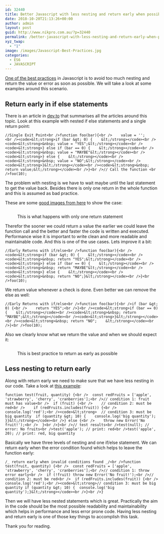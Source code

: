 ```yaml
---
id: 32440
title: Better Javascript with less nesting and return early when possible
date: 2018-10-20T21:13:26+00:00
author: admin
layout: post
guid: http://www.nikpro.com.au/?p=32440
permalink: /better-javascript-with-less-nesting-and-return-early-when-possible/
xyz_twap:
  - "1"
image: /images/Javascript-Best-Practices.jpg
categories:
  - ES6
  - JAVASCRIPT
---
```

[One of the best practices](http://www.nikpro.com.au/how-arrow-functions-fixed-this-keyword-problem-in-es6/) in Javascript is to avoid too much nesting and return the value or error as soon as possible. We will take a look at some examples around this scenario.

## Return early in if else statements

There is an article in <a href="https://dev.to/jenniferlynparsons/early-returns-in-javascript-5hfb" target="_blank" rel="noreferrer noopener">dev.to</a>&nbsp;that summarises all the articles around this topic. Look at this example with nested if else statements and a single return point:

```//Single Exit Point<br />function foo(bar){<br />    value = '';            <br /><code>&lt;strong>if (bar &gt; 0) {    &lt;/strong></code><br /><code>&lt;strong>&nbsp; value = "YES";&lt;/strong></code><br /><code>&lt;strong>} else if (bar == 0) {    &lt;/strong></code><br /><code>&lt;strong>&nbsp; value = "MAYBE"&lt;/strong></code><br /><code>&lt;strong>} else {    &lt;/strong></code><br /><code>&lt;strong>&nbsp; value = "NO";&lt;/strong></code><br /><code>&lt;strong>}&lt;/strong></code><br /><code>&lt;strong>&nbsp; return value;&lt;/strong></code><br />}<br />// Call the function <br />foo(10);```

The problem with nesting is we have to wait maybe until the last statement to get the value back. Besides there is only one return in the whole function and this is assumed as bad practice. 

These are some <a href="http://lecterror.com/articles/view/code-formatting-and-readability" target="_blank" rel="noreferrer noopener">good images from here</a> to show the case:<figure class="wp-block-image">

<img src="http://www.nikpro.com.aubadcode.png" alt="" class="wp-image-32441" srcset="http://testgatsby.localbadcode.png 717w, http://testgatsby.localbadcode-300x118.png 300w" sizes="(max-width: 717px) 100vw, 717px" /> <figcaption>This is what happens with only one return statement</figcaption></figure> 

Therefor the sooner we could return a value the earlier we could leave the function call and the better and faster the code is written and executed. Performance wise it is important to write clean and more readable and maintainable code. And this is one of the use cases. Lets improve it a bit:

```//Early Returns with if/else<br />function foo(bar){<br /><code>&lt;strong>if (bar &gt; 0) {    &lt;/strong></code><br /><code>&lt;strong>&nbsp; return "YES";&lt;/strong></code><br /><code>&lt;strong>} else if (bar == 0) {    &lt;/strong></code><br /><code>&lt;strong>&nbsp; return "MAYBE"&lt;/strong></code><br /><code>&lt;strong>} else {    &lt;/strong></code><br /><code>&lt;strong>&nbsp; return "NO";}&lt;/strong></code><br />}<br />foo(10);```

We return value whenever a check is done. Even better we can remove the else as well:

```//Early Returns with if/else<br />function foo(bar){<br />if (bar &gt; 0) {<br />    return "YES";<br />}<br /><code>&lt;strong>if (bar == 0) {    &lt;/strong></code><br /><code>&lt;strong>&nbsp; return "MAYBE";&lt;/strong></code><br /><code>&lt;strong>}&lt;/strong></code><br /><code>&lt;strong>&nbsp; return "NO";    &lt;/strong></code><br />}<br />foo(10);```

Also we clearly know what we return the value and when we should expect it:<figure class="wp-block-image">

<img src="http://www.nikpro.com.augoodcode.png" alt="" class="wp-image-32442" srcset="http://testgatsby.localgoodcode.png 356w, http://testgatsby.localgoodcode-207x300.png 207w" sizes="(max-width: 356px) 100vw, 356px" /> <figcaption>This is best practice to return as early as possible</figcaption></figure> 

## Less nesting to return early

Along with return early we need to make sure that we have less nesting in our code. Take a look at <a href="https://scotch.io/bar-talk/5-tips-to-write-better-conditionals-in-javascript#toc-2-less-nesting-return-early" target="_blank" rel="noreferrer noopener">this example</a>:

```function test(fruit, quantity) {<br />  const redFruits = ['apple', 'strawberry', 'cherry', 'cranberries'];<br />// condition 1: fruit must has value<br />  if (fruit) {<br />    // condition 2: must be red<br />    if (redFruits.includes(fruit)) {<br />      console.log('red');<br /><code>&lt;strong>  // condition 3: must be big quantity  if (quantity &gt; 10) {    console.log('big quantity');  }}&lt;/strong></code><br />} else {<br />    throw new Error('No fruit!');<br />  }<br />}<br />// test results<br />test(null); // error: No fruits<br />test('apple'); // print: red<br />test('apple', 20); // print: red, big quantity```

Basically we have three levels of nesting and one if/else statement. We can return early when the error condition found which helps to leave the function early:

```/_ return early when invalid conditions found _/<br />function test(fruit, quantity) {<br />  const redFruits = ['apple', 'strawberry', 'cherry', 'cranberries'];<br />// condition 1: throw error early<br />  if (!fruit) throw new Error('No fruit!');<br />// condition 2: must be red<br />  if (redFruits.includes(fruit)) {<br />    console.log('red');<br /><code>&lt;strong>// condition 3: must be big quantity if (quantity &gt; 10) {  console.log('big quantity');}&lt;/strong></code><br />}<br />}```

Then we will have less nested statements which is great. Practically the aim in the code should be the most possible readability and maintainability which helps in performance and less error prone code. Having less nesting and return early is one of those key things to accomplish this task.

Thank you for reading.